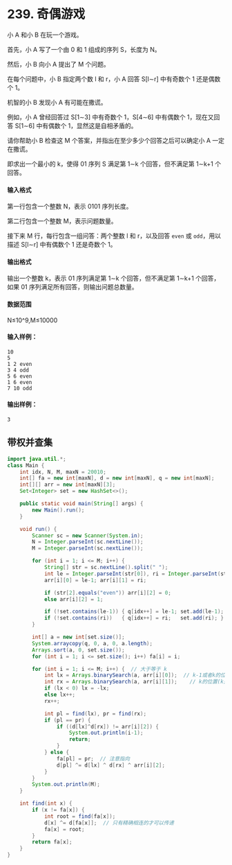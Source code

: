 # 239. 奇偶游戏

小 A 和小 B 在玩一个游戏。

首先，小 A 写了一个由 0 和 1 组成的序列 S，长度为 N。

然后，小 B 向小 A 提出了 M 个问题。

在每个问题中，小 B 指定两个数 l 和 r，小 A 回答 S[l∼r] 中有奇数个 1 还是偶数个 1。

机智的小 B 发现小 A 有可能在撒谎。

例如，小 A 曾经回答过 S[1∼3] 中有奇数个 1，S[4∼6] 中有偶数个 1，现在又回答 S[1∼6] 中有偶数个 1，显然这是自相矛盾的。

请你帮助小 B 检查这 M 个答案，并指出在至少多少个回答之后可以确定小 A 一定在撒谎。

即求出一个最小的 k，使得 01 序列 S 满足第 1∼k 个回答，但不满足第 1∼k+1 个回答。

#### 输入格式

第一行包含一个整数 N，表示 0101 序列长度。

第二行包含一个整数 M，表示问题数量。

接下来 M 行，每行包含一组问答：两个整数 l 和 r，以及回答 `even` 或 `odd`，用以描述 S[l∼r] 中有偶数个 1 还是奇数个 1。

#### 输出格式

输出一个整数 k，表示 01 序列满足第 1∼k 个回答，但不满足第 1∼k+1 个回答，如果 01 序列满足所有回答，则输出问题总数量。

#### 数据范围

N≤10^9,M≤10000

#### 输入样例：

```
10
5
1 2 even
3 4 odd
5 6 even
1 6 even
7 10 odd
```

#### 输出样例：

```
3
```



## 带权并查集

```java
import java.util.*;
class Main {
    int idx, N, M, maxN = 20010;
    int[] fa = new int[maxN], d = new int[maxN], q = new int[maxN];
    int[][] arr = new int[maxN][3];
    Set<Integer> set = new HashSet<>();

    public static void main(String[] args) {
        new Main().run();
    }

    void run() {
        Scanner sc = new Scanner(System.in);
        N = Integer.parseInt(sc.nextLine());
        M = Integer.parseInt(sc.nextLine());

        for (int i = 1; i <= M; i++) {
            String[] str = sc.nextLine().split(" ");
            int le = Integer.parseInt(str[0]), ri = Integer.parseInt(str[1]);
            arr[i][0] = le-1; arr[i][1] = ri;

            if (str[2].equals("even")) arr[i][2] = 0;
            else arr[i][2] = 1;

            if (!set.contains(le-1)) { q[idx++] = le-1; set.add(le-1); }
            if (!set.contains(ri))   { q[idx++] = ri;   set.add(ri); }
        }

        int[] a = new int[set.size()];
        System.arraycopy(q, 0, a, 0, a.length);
        Arrays.sort(a, 0, set.size());
        for (int i = 1; i <= set.size(); i++) fa[i] = i;

        for (int i = 1; i <= M; i++) {  // 大于等于 k
            int lx = Arrays.binarySearch(a, arr[i][0]);  // k-1或者k的位置
            int rx = Arrays.binarySearch(a, arr[i][1]);    // k的位置(k是必定存在的)
            if (lx < 0) lx = -lx;
            else lx++;
            rx++;

            int pl = find(lx), pr = find(rx);
            if (pl == pr) {
                if ((d[lx]^d[rx]) != arr[i][2]) {
                    System.out.println(i-1);
                    return;
                }
            } else {
                fa[pl] = pr;  // 注意指向
                d[pl] ^= d[lx] ^ d[rx] ^ arr[i][2];
            }
        }
        System.out.println(M);
    }

    int find(int x) {
        if (x != fa[x]) {
            int root = find(fa[x]);
            d[x] ^= d[fa[x]];  // 只有精确相连的才可以传递
            fa[x] = root;
        }
        return fa[x];
    }
}
```

